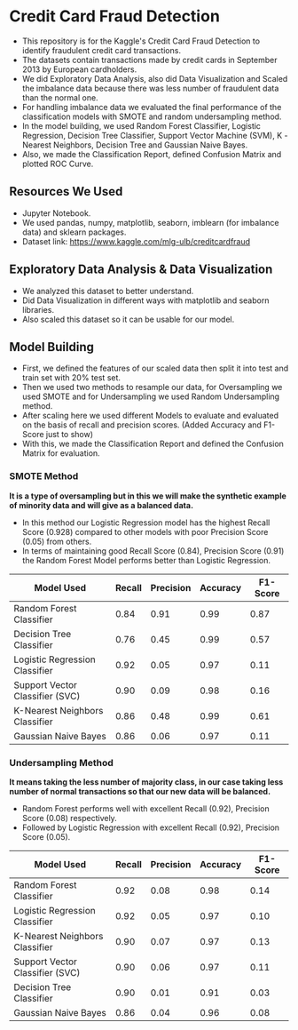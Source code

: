 # Credit Card Fraud Detection

* This repository is for the Kaggle's Credit Card Fraud Detection to identify fraudulent credit card transactions.
* The datasets contain transactions made by credit cards in September 2013 by European cardholders.
* We did Exploratory Data Analysis, also did Data Visualization and Scaled the imbalance data because there was less number of fraudulent data than the normal one.
* For handling imbalance data we evaluated the final performance of the classification models with SMOTE and random undersampling method.
* In the model building, we used Random Forest Classifier, Logistic Regression, Decision Tree Classifier, Support Vector Machine (SVM), K -Nearest Neighbors, Decision Tree and Gaussian Naive Bayes.
* Also, we made the Classification Report, defined Confusion Matrix and plotted ROC Curve.


## Resources We Used

* Jupyter Notebook.
* We used pandas, numpy, matplotlib, seaborn, imblearn (for imbalance data) and sklearn packages.
* Dataset link: https://www.kaggle.com/mlg-ulb/creditcardfraud


## Exploratory Data Analysis & Data Visualization

* We analyzed this dataset to better understand.
* Did Data Visualization in different ways with matplotlib and seaborn libraries.
* Also scaled this dataset so it can be usable for our model.


## Model Building

* First, we defined the features of our scaled data then split it into test and train set with 20% test set.
* Then we used two methods to resample our data, for Oversampling we used SMOTE and for Undersampling we used Random Undersampling method.
* After scaling here we used different Models to evaluate and evaluated on the basis of recall and precision scores. (Added Accuracy and F1-Score just to show)
* With this, we made the Classification Report and defined the Confusion Matrix for evaluation.

### SMOTE Method

**It is a type of oversampling but in this we will make the synthetic example of minority data and will give as a balanced data.** 
* In this method our Logistic Regression model has the highest Recall Score (0.928) compared to other models with poor Precision Score (0.05) from others.
* In terms of maintaining good Recall Score (0.84), Precision Score (0.91) the Random Forest Model performs better than Logistic Regression.

Model Used | Recall | Precision | Accuracy | F1-Score
------------ | ------------- | ------------- | ------------- | -------------
Random Forest Classifier | 0.84 | 0.91 | 0.99 | 0.87
Decision Tree Classifier | 0.76 | 0.45 | 0.99 | 0.57
Logistic Regression Classifier | 0.92 | 0.05 | 0.97 | 0.11
Support Vector Classifier (SVC) | 0.90 | 0.09 | 0.98 | 0.16
K-Nearest Neighbors Classifier | 0.86 | 0.48 | 0.99 | 0.61
Gaussian Naive Bayes | 0.86 | 0.06 | 0.97 | 0.11


### Undersampling Method

**It means taking the less number of majority class, in our case taking less number of normal transactions so that our new data will be balanced.**
* Random Forest performs well with excellent Recall (0.92), Precision Score (0.08) respectively.
* Followed by Logistic Regression with excellent Recall (0.92), Precision Score (0.05).

Model Used | Recall | Precision | Accuracy | F1-Score
------------ | ------------- | ------------- | ------------- | -------------
Random Forest Classifier | 0.92 | 0.08 | 0.98 | 0.14
Logistic Regression Classifier | 0.92 | 0.05 | 0.97 | 0.10
K-Nearest Neighbors Classifier | 0.90 | 0.07 | 0.97 | 0.13
Support Vector Classifier (SVC) | 0.90 | 0.06 | 0.97 | 0.11
Decision Tree Classifier | 0.90 | 0.01 | 0.91 | 0.03
Gaussian Naive Bayes | 0.86	| 0.04 | 0.96 | 0.08
